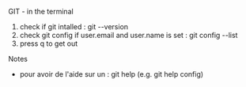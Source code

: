 GIT - in the terminal 

1. check if git intalled : git --version
2. check git config if user.email and user.name is set : git config --list
3. press q to get out




Notes 
- pour avoir de l'aide sur un <verb>: git help <verb> (e.g. git help config)
